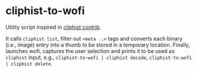 # cliphist-to-wofi

Utility script inspired in [cliphist
contrib](https://github.com/sentriz/cliphist/blob/master/contrib/cliphist-wofi-img).

It calls `cliphist list`, filter out `<meta ..>` tags and converts each binary
(i.e., image) entry into a thumb to be stored in a temporary location. Finally,
launches wofi, captures the user selection and prints it to be used as
`cliphist` input, e.g., `cliphist-to-wofi | cliphist decode`, `cliphist-to-wofi
| cliphist delete`.
